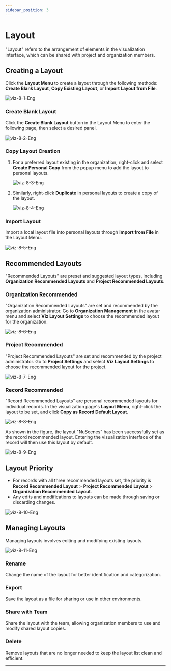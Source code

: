 ```yaml
---
sidebar_position: 3
---
```


# Layout

"Layout" refers to the arrangement of elements in the visualization interface, which can be shared with project and organization members.

## Creating a Layout

Click the **Layout Menu** to create a layout through the following methods: **Create Blank Layout**, **Copy Existing Layout**, or **Import Layout from File**.

![viz-8-1-Eng](./img/viz-8-1-Eng.png)

### Create Blank Layout

Click the **Create Blank Layout** button in the Layout Menu to enter the following page, then select a desired panel.

![viz-8-2-Eng](./img/viz-8-2-Eng.png)

### Copy Layout Creation

1. For a preferred layout existing in the organization, right-click and select **Create Personal Copy** from the popup menu to add the layout to personal layouts.

    ![viz-8-3-Eng](./img/viz-8-3-Eng.png)

2. Similarly, right-click **Duplicate** in personal layouts to create a copy of the layout.

    ![viz-8-4-Eng](./img/viz-8-4-Eng.png)

### Import Layout

Import a local layout file into personal layouts through **Import from File** in the Layout Menu.

![viz-8-5-Eng](./img/viz-8-5-Eng.png)

## Recommended Layouts

"Recommended Layouts" are preset and suggested layout types, including **Organization Recommended Layouts** and **Project Recommended Layouts**.

### Organization Recommended

"Organization Recommended Layouts" are set and recommended by the organization administrator. Go to **Organization Management** in the avatar menu and select **Viz Layout Settings** to choose the recommended layout for the organization.

![viz-8-6-Eng](./img/viz-8-6-Eng.png)

### Project Recommended

"Project Recommended Layouts" are set and recommended by the project administrator. Go to **Project Settings** and select **Viz Layout Settings** to choose the recommended layout for the project.

![viz-8-7-Eng](./img/viz-8-7-Eng.png)

### Record Recommended

"Record Recommended Layouts" are personal recommended layouts for individual records. In the visualization page's **Layout Menu**, right-click the layout to be set, and click **Copy as Record Default Layout**.

![viz-8-8-Eng](./img/viz-8-8-Eng.png)

As shown in the figure, the layout "NuScenes" has been successfully set as the record recommended layout. Entering the visualization interface of the record will then use this layout by default.

![viz-8-9-Eng](./img/viz-8-9-Eng.png)

## Layout Priority

- For records with all three recommended layouts set, the priority is **Record Recommended Layout** > **Project Recommended Layout** > **Organization Recommended Layout**.
- Any edits and modifications to layouts can be made through saving or discarding changes.

![viz-8-10-Eng](./img/viz-8-10-Eng.png)

## Managing Layouts

Managing layouts involves editing and modifying existing layouts.

![viz-8-11-Eng](./img/viz-8-11-Eng.png)

### Rename

Change the name of the layout for better identification and categorization.

### Export

Save the layout as a file for sharing or use in other environments.

### Share with Team

Share the layout with the team, allowing organization members to use and modify shared layout copies.

### Delete

Remove layouts that are no longer needed to keep the layout list clean and efficient.

---
